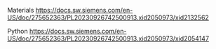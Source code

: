 
Materials
https://docs.sw.siemens.com/en-US/doc/275652363/PL20230926742500913.xid2050973/xid2132562


Python
https://docs.sw.siemens.com/en-US/doc/275652363/PL20230926742500913.xid2050973/xid2054147

